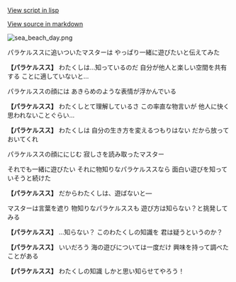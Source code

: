 [View script in lisp](../scripts/210131102.txt)

[View source in markdown](210131102.md)

![sea_beach_day.png](../images/backgrounds/sea_beach_day.png)

パラケルススに追いついたマスターは
やっぱり一緒に遊びたいと伝えてみた

**【パラケルスス】**
わたくしは…知っているのだ
自分が他人と楽しい空間を共有する
ことに適していないと…

パラケルススの顔には
あきらめのような表情が浮かんでいる

**【パラケルスス】**
わたくしとて理解しているさ
この率直な物言いが
他人に快く思われないことぐらい…

**【パラケルスス】**
わたくしは
自分の生き方を変えるつもりはない
だから放っておいてくれ

パラケルススの顔ににじむ
寂しさを読み取ったマスター

それでも一緒に遊びたい
それに物知りなパラケルススなら
面白い遊びを知っていそうと続けた

**【パラケルスス】**
だからわたくしは、遊ばないと―

マスターは言葉を遮り
物知りなパラケルススも
遊び方は知らない？と挑発してみる

**【パラケルスス】**
…知らない？
このわたくしの知識を
君は疑うというのか？

**【パラケルスス】**
いいだろう
海の遊びについては一度だけ
興味を持って調べたことがある

**【パラケルスス】**
わたくしの知識
しかと思い知らせてやろう！

